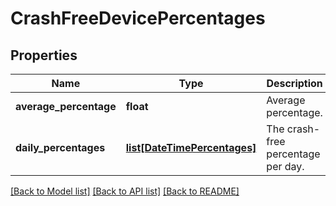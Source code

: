 # CrashFreeDevicePercentages

## Properties
Name | Type | Description | Notes
------------ | ------------- | ------------- | -------------
**average_percentage** | **float** | Average percentage. | [optional] 
**daily_percentages** | [**list[DateTimePercentages]**](DateTimePercentages.md) | The crash-free percentage per day. | [optional] 

[[Back to Model list]](../README.md#documentation-for-models) [[Back to API list]](../README.md#documentation-for-api-endpoints) [[Back to README]](../README.md)

